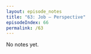 ```yaml
---
layout: episode_notes
title: "63: Job — Perspective"
episodeIndex: 66
permalink: /63
---
```

No notes yet.
